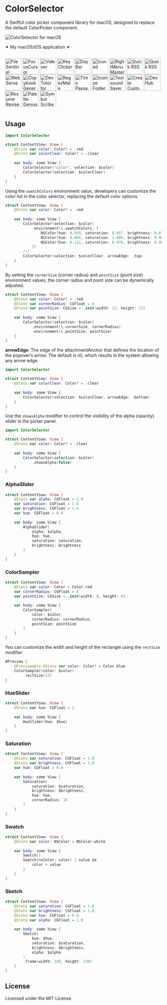 ColorSelector
===

A SwiftUI color picker component library for macOS, designed to replace the default ColorPicker component.

![ColorSelector for macOS](https://github.com/user-attachments/assets/aab49a01-6c3d-40e7-86c2-4013f2b8cc8d)


✦ My macOS/iOS application ✦

<p style="display: inline-block">
    <a target="_blank" href="https://wangchujiang.com/file-sentinel/" title="FileSentinel for macOS"><img align="center" alt="FileSentinel" height="52" width="52" src="https://github.com/user-attachments/assets/28bce2cc-290e-45bf-9068-585ff6ecafe9"></a>
    <a target="_blank" href="https://wangchujiang.com/focus-cursor/" title="FocusCursor for macOS"><img align="center" alt="FocusCursor" height="52" width="52" src="https://github.com/user-attachments/assets/d543668a-737b-4853-a6bb-eaa269e69836"></a>
    <a target="_blank" href="https://wangchujiang.com/videoer/" title="Videoer for macOS"><img align="center" alt="Videoer" height="52" width="52" src="https://github.com/user-attachments/assets/10ffb0f1-0625-40d6-93f1-2c2496592595"></a>
    <a target="_blank" href="https://wangchujiang.com/key-clicker/" title="KeyClicker for macOS"><img align="center" alt="KeyClicker" height="52" width="52" src="https://github.com/user-attachments/assets/5a19fcb9-cb81-4855-b4ea-31c604d9612a"></a>
    <a target="_blank" href="https://wangchujiang.com/daybar/" title="DayBar for macOS"><img align="center" alt="DayBar" height="52" width="52" src="https://github.com/user-attachments/assets/b67d4a2e-92e2-4d8c-8c6f-2a1eb3e2fa93"></a>
    <a target="_blank" href="https://wangchujiang.com/iconed/" title="Iconed for macOS"><img align="center" alt="Iconed" height="52" width="52" src="https://github.com/user-attachments/assets/8a35dc7b-4faf-4e2a-9311-f66d6844a896"></a>
    <a target="_blank" href="https://wangchujiang.com/rightmenu-master/" title="RightMenu Master for macOS"><img align="center" alt="RightMenu Master" height="52" width="52" src="https://github.com/user-attachments/assets/39a76541-71bf-4de7-a01c-c62f0557dff5"></a>
    <a target="_blank" href="https://wangchujiang.com/paste-quick/" title="Paste Quick for macOS"><img align="center" alt="Quick RSS" height="52" width="52" src="https://github.com/user-attachments/assets/bdaad5b7-9810-44ce-8f17-8410864465d2"></a>
    <a target="_blank" href="https://wangchujiang.com/quick-rss/" title="Quick RSS for macOS/iOS"><img align="center" alt="Quick RSS" height="52" width="52" src="https://github.com/user-attachments/assets/374106b5-a448-4d1d-9ccb-b04b6bc681ed"></a>
    <a target="_blank" href="https://wangchujiang.com/web-serve/" title="Web Serve for macOS"><img align="center" alt="Web Serve" height="52" width="52" src="https://github.com/user-attachments/assets/e1d9f76f-0f3d-4ba5-8a15-253ee173bb1c"></a>
    <a target="_blank" href="https://wangchujiang.com/copybook-generator/" title="Copybook Generator for macOS/iOS"><img align="center" alt="Copybook Generator" height="52" width="52" src="https://github.com/jaywcjlove/jaywcjlove/assets/1680273/b90e42ff-158b-4534-82ca-5898fd0e8d73"></a>
    <a target="_blank" href="https://wangchujiang.com/devtutor/" title="DevTutor for macOS/iOS"><img align="center" alt="DevTutor for SwiftUI" height="52" width="52" src="https://github.com/jaywcjlove/jaywcjlove/assets/1680273/f15c154d-0192-48eb-8e0e-9e245ffd974a"></a>
    <a target="_blank" href="https://wangchujiang.com/regex-mate/" title="RegexMate for macOS/iOS"><img align="center" alt="RegexMate" height="52" width="52" src="https://github.com/jaywcjlove/jaywcjlove/assets/1680273/aabe5aa9-9a96-4390-8bed-c3e4023d0dea"></a>
    <a target="_blank" href="https://wangchujiang.com/time-passage/" title="Time Passage for macOS/iOS"><img align="center" alt="Time Passage" height="52" width="52" src="https://github.com/jaywcjlove/time-passage/assets/1680273/6f30e429-e6f3-4dbe-9921-a5effe2a05e9"></a>
    <a target="_blank" href="https://wangchujiang.com/IconizeFolder/" title="IconizeFolder for macOS"><img align="center" alt="Iconize Folder" height="52" width="52" src="https://github.com/jaywcjlove/jaywcjlove/assets/1680273/fa9d8b9c-1e51-4ded-877c-fa5b21c47220"></a>
    <a target="_blank" href="https://wangchujiang.com/TextSoundSaver/" title="Textsound Saver for macOS/iOS"><img align="center" alt="Textsound Saver" height="52" width="52" src="https://github.com/jaywcjlove/jaywcjlove/assets/1680273/0595e842-980b-4574-8891-a8ba853a08be"></a>
    <a target="_blank" href="https://wangchujiang.com/create-custom-symbols/" title="Create Custom Symbols for macOS"><img align="center" alt="Create Custom Symbols" height="52" width="52" src="https://github.com/jaywcjlove/jaywcjlove/assets/1680273/8cd022ce-a3f1-4e89-b7c6-6fbd0d4db77c"></a>
    <a target="_blank" href="https://wangchujiang.com/DevHub/" title="DevHub for macOS"><img align="center" alt="DevHub" height="52" width="52" src="https://github.com/user-attachments/assets/4a44a4fd-67ce-430b-af0a-72f18feaa47d"></a>
    <a target="_blank" href="https://wangchujiang.com/ResumeRevise/" title="Resume Revise for macOS"><img align="center" alt="Resume Revise" height="52" width="52" src="https://github.com/jaywcjlove/jaywcjlove/assets/1680273/c9954a20-1905-48de-bdf8-d71837974aa2"></a>
    <a target="_blank" href="https://wangchujiang.com/palette-genius/" title="Palette Genius for macOS"><img align="center" alt="Palette Genius" height="52" width="52" src="https://github.com/jaywcjlove/jaywcjlove/assets/1680273/27340413-d355-45b2-8f6f-6ac37682d957"></a>
    <a target="_blank" href="https://wangchujiang.com/symbol-scribe/" title="Symbol Scribe for macOS"><img align="center" alt="Symbol Scribe" height="52" width="52" src="https://github.com/jaywcjlove/jaywcjlove/assets/1680273/c7249f05-fa70-4def-a1e9-571d5f171fc9"></a>
</p>

## Usage

```swift
import ColorSelector

struct ContentView: View {
    @State var color: Color? = .red
    @State var colorClear: Color? = .clear
    
    var body: some View {
        ColorSelector("Color", selection: $color)
        ColorSelector(selection: $colorClear)
    }
}
```

Using the `swatchColors` environment value, developers can customize the color list in the color selector, replacing the default color options.

```swift
struct ContentView: View {
    @State var color: Color? = .red
    
    var body: some View {
        ColorSelector(selection: $color)
            .environment(\.swatchColors, [
                NSColor(hue: 0.999, saturation: 0.857, brightness: 0.878, alpha: 1.0),
                NSColor(hue: 0.066, saturation: 1.000, brightness: 0.980, alpha: 1.0),
                NSColor(hue: 0.121, saturation: 0.976, brightness: 0.969, alpha: 1.0),
            ])
        ///     
        ColorSelector(selection: $colorClear, arrowEdge: .top)
    }
}
```

By setting the `cornerSize` (corner radius) and `pointSize` (point size) environment values, the corner radius and point size can be dynamically adjusted.

```swift
struct ContentView: View {
    @State var color: Color? = .red
    @State var cornerRadius: CGFloat = 6
    @State var pointSize: CGSize = .init(width: 12, height: 12)
    
    var body: some View {
        ColorSelector(selection: $color)
            .environment(\.cornerSize, cornerRadius)
            .environment(\.pointSize, pointSize)
    }
}
```

**arrowEdge**: The edge of the attachmentAnchor that defines the location of the popover’s arrow. The default is nil, which results in the system allowing any arrow edge.

```swift
import ColorSelector

struct ContentView: View {
    @State var colorClear: Color? = .clear
    
    var body: some View {
        ColorSelector(selection: $colorClear, arrowEdge: .bottom)
    }
}
```

Use the `showsAlpha` modifier to control the visibility of the alpha (opacity) slider in the picker panel.

```swift
import ColorSelector

struct ContentView: View {
    @State var color: Color? = .clear
    
    var body: some View {
        ColorSelector(selection: $color)
            .showsAlpha(false)
    }
}
```   

### AlphaSlider

```swift
struct ContentView: View {
    @State var alpha: CGFloat = 1.0
    var saturation: CGFloat = 1.0
    var brightness: CGFloat = 1.0
    var hue: CGFloat = 0.0
    
    var body: some View {
        AlphaSlider(
            alpha: $alpha,
            hue: hue,
            saturation: saturation,
            brightness: brightness
        )
    }
}
```

### ColorSampler

```swift
struct ContentView: View {
    @State var color: Color = Color.red
    var cornerRadius: CGFloat = 6
    var pointSize: CGSize = .init(width: 8, height: 8)
    
    var body: some View {
        ColorSampler(
            color: $color,
            cornerRadius: cornerRadius,
            pointSize: pointSize
        )
    }
}
```

You can customize the width and height of the rectangle using the `rectSize` modifier.

```swift
#Preview {
    @Previewable @State var color: Color? = Color.blue
    ColorSampler(color: $color)
        .rectSize(23)
}
```

### HueSlider

```swift
struct ContentView: View {
    @State var hue: CGFloat = 1
    
    var body: some View {
        HueSlider(hue: $hue)
    }
}
```

### Saturation

```swift
struct ContentView: View {
    @State var saturation: CGFloat = 1.0
    @State var brightness: CGFloat = 1.0
    var hue: CGFloat = 0.0
    
    var body: some View {
        Saturation(
            saturation: $saturation,
            brightness: $brightness,
            hue: hue,
            cornerRadius: 16
        )
    }
}
```

### Swatch

```swift
struct ContentView: View {
    @State var color: NSColor = NSColor.white
    
    var body: some View {
        Swatch()
        Swatch(nsColor: color) { value in
            color = value
        }
    }
}
```

### Sketch

```swift
struct ContentView: View {
    @State var saturation: CGFloat = 1.0
    @State var brightness: CGFloat = 1.0
    @State var hue: CGFloat = 0.0
    @State var alpha: CGFloat = 1.0
    
    var body: some View {
        Sketch(
            hue: $hue,
            saturation: $saturation,
            brightness: $brightness,
            alpha: $alpha
        )
        .frame(width: 180, height: 230)
    }
}
```

## License

Licensed under the MIT License.
